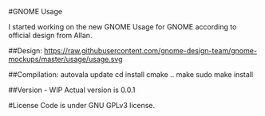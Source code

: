 #GNOME Usage

I started working on the new GNOME Usage for GNOME according to official design from Allan.<br>

##Design:
https://raw.githubusercontent.com/gnome-design-team/gnome-mockups/master/usage/usage.svg

##Compilation:
autovala update
cd install
cmake ..
make
sudo make install

##Version - WIP
Actual version is 0.0.1

#License
Code is under GNU GPLv3 license.

